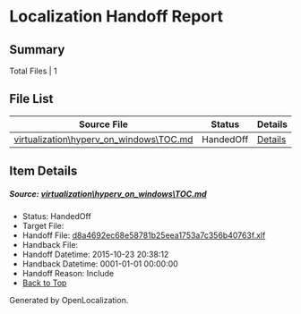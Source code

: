 # <a name='report-top'></a> Localization Handoff Report

## Summary
 Total Files | 1

## File List
 Source File | Status | Details 
 ----------- | ------ | ------- 
 [virtualization\hyperv_on_windows\TOC.md](https://github.com/OpenLocalizationOrg/hyperVTest/blob/3745d9afabada7419484c18a402249c8926ddec4/virtualization/hyperv_on_windows/TOC.md) | HandedOff | [Details](#d8a4692ec68e58781b25eea1753a7c356b40763f183)

## Item Details
##### <a name='d8a4692ec68e58781b25eea1753a7c356b40763f183'></a> Source: [virtualization\hyperv_on_windows\TOC.md](https://github.com/OpenLocalizationOrg/hyperVTest/blob/3745d9afabada7419484c18a402249c8926ddec4/virtualization/hyperv_on_windows/TOC.md)
* Status: HandedOff
* Target File: 
* Handoff File: [d8a4692ec68e58781b25eea1753a7c356b40763f.xlf](https://github.com/OpenLocalizationOrg/olhandoff/blob/a55e0b37a0936f1dc7eb8a676a838f052bba20ca/ol-handoff/OpenLocalizationOrg/hyperVTest.de-de/master/d8a4692ec68e58781b25eea1753a7c356b40763f.xlf)
* Handback File: 
* Handoff Datetime: 2015-10-23 20:38:12
* Handback Datetime: 0001-01-01 00:00:00
* Handoff Reason: Include
* [Back to Top](#report-top)


Generated by OpenLocalization.
